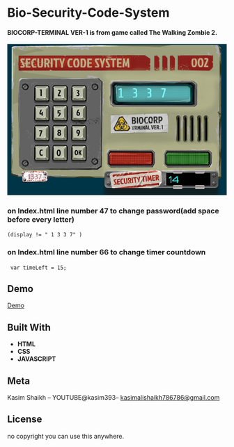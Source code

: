 # Bio-Security-Code-System
#### BIOCORP-TERMINAL VER-1 is from game called The Walking Zombie 2.


![Sreenshot](https://raw.githubusercontent.com/kasim393/Bio-Security-Code-System/master/Screenshot_2.png)
### on Index.html line number 47 to change password(add space before every letter)

```
(display != " 1 3 3 7" )
```

### on Index.html line number 66 to change timer countdown

```
 var timeLeft = 15;
```


## Demo
[Demo](https://kasim393.github.io/Bio-Security-Code-System)


## Built With

* **HTML**
* **CSS**
* **JAVASCRIPT**

## Meta
Kasim Shaikh – YOUTUBE@kasim393– kasimalishaikh786786@gmail.com

## License
no copyright you can use this anywhere.
